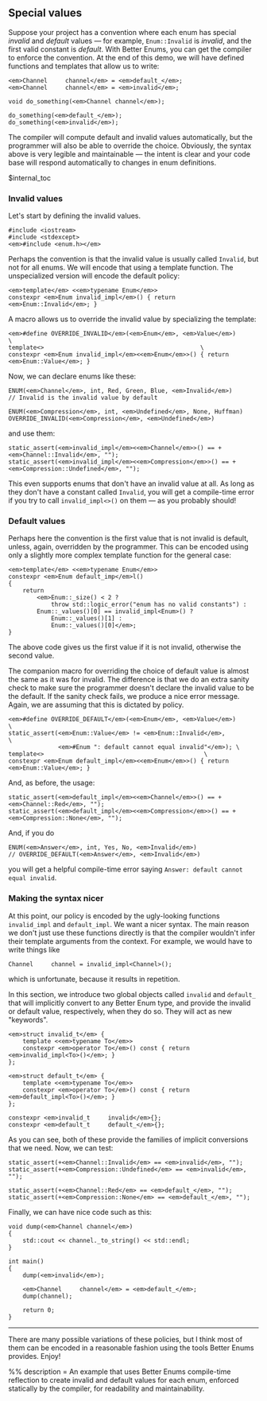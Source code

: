 ## Special values

Suppose your project has a convention where each enum has special *invalid* and
*default* values &mdash; for example, `Enum::Invalid` is *invalid*, and the
first valid constant is *default*. With Better Enums, you can get the compiler
to enforce the convention. At the end of this demo, we will have defined
functions and templates that allow us to write:

~~~comment
<em>Channel     channel</em> = <em>default_</em>;
<em>Channel     channel</em> = <em>invalid</em>;

void do_something(<em>Channel channel</em>);

do_something(<em>default_</em>);
do_something(<em>invalid</em>);
~~~

The compiler will compute default and invalid values automatically, but the
programmer will also be able to override the choice. Obviously, the syntax above
is very legible and maintainable &mdash; the intent is clear and your code base
will respond automatically to changes in enum definitions.

$internal_toc

### Invalid values

Let's start by defining the invalid values.

    #include <iostream>
    #include <stdexcept>
    <em>#include <enum.h></em>

Perhaps the convention is that the invalid value is usually called `Invalid`,
but not for all enums. We will encode that using a template function. The
unspecialized version will encode the default policy:

    <em>template</em> <<em>typename Enum</em>>
    constexpr <em>Enum invalid_impl</em>() { return <em>Enum::Invalid</em>; }

A macro allows us to override the invalid value by specializing the template:

    <em>#define OVERRIDE_INVALID</em>(<em>Enum</em>, <em>Value</em>)                 \
    template<>                                            \
    constexpr <em>Enum invalid_impl</em><<em>Enum</em>>() { return <em>Enum::Value</em>; }

Now, we can declare enums like these:

    ENUM(<em>Channel</em>, int, Red, Green, Blue, <em>Invalid</em>)
    // Invalid is the invalid value by default

    ENUM(<em>Compression</em>, int, <em>Undefined</em>, None, Huffman)
    OVERRIDE_INVALID(<em>Compression</em>, <em>Undefined</em>)

and use them:

    static_assert(<em>invalid_impl</em><<em>Channel</em>>() == +<em>Channel::Invalid</em>, "");
    static_assert(<em>invalid_impl</em><<em>Compression</em>>() == +<em>Compression::Undefined</em>, "");

This even supports enums that don't have an invalid value at all. As long as
they don't have a constant called `Invalid`, you will get a compile-time error
if you try to call `invalid_impl<>()` on them &mdash; as you probably should!

### Default values

Perhaps here the convention is the first value that is not invalid is default,
unless, again, overridden by the programmer. This can be encoded using only a
slightly more complex template function for the general case:

    <em>template</em> <<em>typename Enum</em>>
    constexpr <em>Enum default_imp</em>l()
    {
        return
            <em>Enum::_size() < 2 ?
                throw std::logic_error("enum has no valid constants") :
            Enum::_values()[0] == invalid_impl<Enum>() ?
                Enum::_values()[1] :
                Enum::_values()[0]</em>;
    }

The above code gives us the first value if it is not invalid, otherwise the
second value.

The companion macro for overriding the choice of default value is almost the
same as it was for invalid. The difference is that we do an extra sanity check
to make sure the programmer doesn't declare the invalid value to be the default.
If the sanity check fails, we produce a nice error message. Again, we are
assuming that this is dictated by policy.

    <em>#define OVERRIDE_DEFAULT</em>(<em>Enum</em>, <em>Value</em>)                  \
    static_assert(<em>Enum::Value</em> != <em>Enum::Invalid</em>,            \
                  <em>#Enum ": default cannot equal invalid"</em>); \
    template<>                                             \
    constexpr <em>Enum default_impl</em><<em>Enum</em>>() { return <em>Enum::Value</em>; }

And, as before, the usage:

    static_assert(<em>default_impl</em><<em>Channel</em>>() == +<em>Channel::Red</em>, "");
    static_assert(<em>default_impl</em><<em>Compression</em>>() == +<em>Compression::None</em>, "");

And, if you do

    ENUM(<em>Answer</em>, int, Yes, No, <em>Invalid</em>)
    // OVERRIDE_DEFAULT(<em>Answer</em>, <em>Invalid</em>)

you will get a helpful compile-time error saying
`Answer: default cannot equal invalid`.

### Making the syntax nicer

At this point, our policy is encoded by the ugly-looking functions
`invalid_impl` and `default_impl`. We want a nicer syntax. The main reason we
don't just use these functions directly is that the compiler wouldn't infer
their template arguments from the context. For example, we would have to write
things like

~~~comment
Channel     channel = invalid_impl<Channel>();
~~~

which is unfortunate, because it results in repetition.

In this section, we introduce two global objects called `invalid` and `default_`
that will implicitly convert to any Better Enum type, and provide the invalid
or default value, respectively, when they do so. They will act as new
"keywords".

    <em>struct invalid_t</em> {
        template <<em>typename To</em>>
        constexpr <em>operator To</em>() const { return <em>invalid_impl<To>()</em>; }
    };

    <em>struct default_t</em> {
        template <<em>typename To</em>>
        constexpr <em>operator To</em>() const { return <em>default_impl<To>()</em>; }
    };

    constexpr <em>invalid_t     invalid</em>{};
    constexpr <em>default_t     default_</em>{};

As you can see, both of these provide the families of implicit conversions that
we need. Now, we can test:

    static_assert(+<em>Channel::Invalid</em> == <em>invalid</em>, "");
    static_assert(+<em>Compression::Undefined</em> == <em>invalid</em>, "");

    static_assert(+<em>Channel::Red</em> == <em>default_</em>, "");
    static_assert(+<em>Compression::None</em> == <em>default_</em>, "");

Finally, we can have nice code such as this:

    void dump(<em>Channel channel</em>)
    {
        std::cout << channel._to_string() << std::endl;
    }

    int main()
    {
        dump(<em>invalid</em>);

        <em>Channel     channel</em> = <em>default_</em>;
        dump(channel);

        return 0;
    }

---

There are many possible variations of these policies, but I think most of them
can be encoded in a reasonable fashion using the tools Better Enums provides.
Enjoy!

%% description = An example that uses Better Enums compile-time reflection to
create invalid and default values for each enum, enforced statically by the
compiler, for readability and maintainability.
